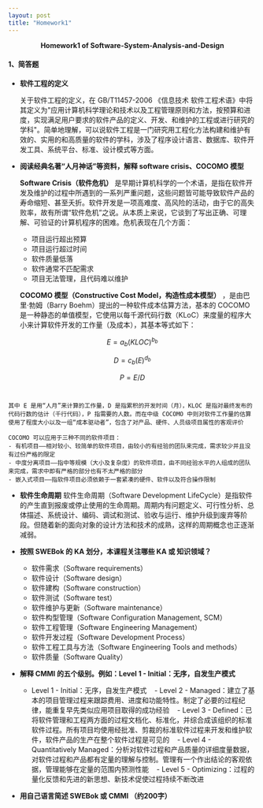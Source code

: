 ```yaml
---
layout: post
title: "Homework1"
---
```

<center><b>Homework1 of Software-System-Analysis-and-Design</b></center>

#### 1、简答题
- __软件工程的定义__

    关于软件工程的定义，在 GB/T11457-2006 《信息技术 软件工程术语》中将其定义为"应用计算机科学理论和技术以及工程管理原则和方法，按预算和进度，实现满足用户要求的软件产品的定义、开发、和维护的工程或进行研究的学科"。简单地理解，可以说软件工程是一门研究用工程化方法构建和维护有效的、实用的和高质量的软件的学科，涉及了程序设计语言、数据库、软件开发工具、系统平台、标准、设计模式等方面。

- __阅读经典名著“人月神话”等资料，解释 software crisis、COCOMO 模型__

    __Software Crisis（软件危机）__ 是早期计算机科学的一个术语，是指在软件开发及维护的过程中所遇到的一系列严重问题，这些问题皆可能导致软件产品的寿命缩短、甚至夭折。软件开发是一项高难度、高风险的活动，由于它的高失败率，故有所谓“软件危机”之说。从本质上来说，它谈到了写出正确、可理解、可验证的计算机程序的困难。危机表现在几个方面：
    - 项目运行超出预算
    - 项目运行超过时间
    - 软件质量低落
    - 软件通常不匹配需求
    - 项目无法管理，且代码难以维护
    
    __COCOMO 模型（Constructive Cost Model，构造性成本模型）__ ，是由巴里·勃姆（Barry Boehm）提出的一种软件成本估算方法，基本的 COCOMO 是一种静态的单值模型，它使用以每千源代码行数（KLoC）来度量的程序大小来计算软件开发的工作量（及成本），其基本等式如下：    

$$E=a_b(KLOC)^{b_b}$$ 

$$D=c_b(E)^{d_b}$$ 

$$P=E/D$$     



 

    其中 E 是用“人月”来计算的工作量，D 是指累积的开发时间（月），KLOC 是指对最终发布的代码行数的估计（千行代码），P 指需要的人数。而在中级 COCOMO 中则对软件工作量的估算使用了程度大小以及一组“成本驱动者”，包含了对产品、硬件、人员级项目属性的客观评价
    
    COCOMO 可以应用于三种不同的软件项目：
    - 有机项目——相对较小、较简单的软件项目，由较小的有经验的团队来完成，需求较少并且没有过份严格的限定
    - 中度分离项目——指中等规模（大小及复杂度）的软件项目，由不同经验水平的人组成的团队来完成，需求中即有严格的部分也有不太严格的部分
    - 嵌入式项目——指软件项目必须依赖于一套紧凑的硬件、软件以及符合操作限制
         
- __软件生命周期__
软件生命周期（Software Development LifeCycle）是指软件的产生直到报废或停止使用的生命周期。周期内有问题定义、可行性分析、总体描述、系统设计、编码、调试和测试、验收与运行、维护升级到废弃等阶段。但随着新的面向对象的设计方法和技术的成熟，这样的周期概念也正逐渐减弱。

- __按照 SWEBok 的 KA 划分，本课程关注哪些 KA 或 知识领域？__
    
    - 软件需求（Software requirements）
    - 软件设计（Software design）
    - 软件建构（Software construction）
    - 软件测试（Software test）
    - 软件维护与更新（Software maintenance）
    - 软件构型管理（Software Configuration Management, SCM）
    - 软件工程管理（Software Engineering Management）
    - 软件开发过程（Software Development Process）
    - 软件工程工具与方法（Software Engineering Tools and methods）
    - 软件质量（Software Quality）

- __解释 CMMI 的五个级别。例如：Level 1 - Initial：无序，自发生产模式__
    
    - Level 1 - Initial：无序，自发生产模式
    - Level 2 - Managed：建立了基本的项目管理过程来跟踪费用、进度和功能特性。制定了必要的过程纪律，能重复早先类似应用项目取得的成功经验
    - Level 3 - Defined：已将软件管理和工程两方面的过程文档化、标准化，并综合成该组织的标准软件过程。所有项目均使用经批准、剪裁的标准软件过程来开发和维护软件，软件产品的生产在整个软件过程是可见的
    - Level 4 - Quantitatively Managed：分析对软件过程和产品质量的详细度量数据，对软件过程和产品都有定量的理解与控制。管理有一个作出结论的客观依据，管理能够在定量的范围内预测性能
    - Level 5 - Optimizing：过程的量化反馈和先进的新思想、新技术促使过程持续不断改进
    
- __用自己语言简述 SWEBok 或 CMMI （约200字）__
